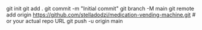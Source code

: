 git init
git add .
git commit -m "Initial commit"
git branch -M main
git remote add origin https://github.com/stelladodzi/medication-vending-machine.git  # or your actual repo URL
git push -u origin main

